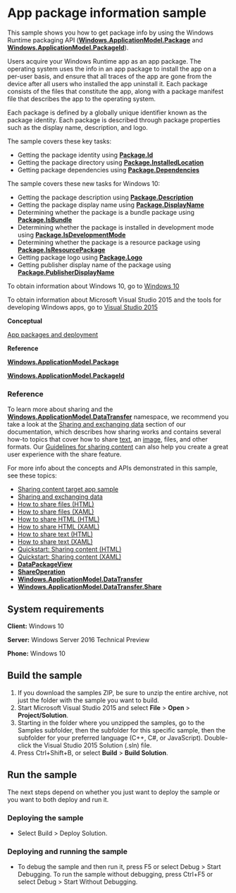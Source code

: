 ﻿<!---
  category: AppSettings 
  samplefwlink: http://go.microsoft.com/fwlink/p/?LinkId=620581&clcid=0x409
--->

# App package information sample

This sample shows you how to get package info by using the Windows Runtime packaging API ([**Windows.ApplicationModel.Package**](http://msdn.microsoft.com/library/windows/apps/br224667) and [**Windows.ApplicationModel.PackageId**](http://msdn.microsoft.com/library/windows/apps/br224668)).

Users acquire your Windows Runtime app as an app package. The operating system uses the info in an app package to install the app on a per-user basis, and ensure that all traces of the app are gone from the device after all users who installed the app uninstall it. Each package consists of the files that constitute the app, along with a package manifest file that describes the app to the operating system.

Each package is defined by a globally unique identifier known as the package identity. Each package is described through package properties such as the display name, description, and logo.

The sample covers these key tasks:

-   Getting the package identity using [**Package.Id**](http://msdn.microsoft.com/library/windows/apps/br224680)
-   Getting the package directory using [**Package.InstalledLocation**](http://msdn.microsoft.com/library/windows/apps/br224681)
-   Getting package dependencies using [**Package.Dependencies**](http://msdn.microsoft.com/library/windows/apps/br224679)

The sample covers these new tasks for Windows 10:

-   Getting the package description using [**Package.Description**](http://msdn.microsoft.com/library/windows/apps/dn175742)
-   Getting the package display name using [**Package.DisplayName**](http://msdn.microsoft.com/library/windows/apps/dn175743)
-   Determining whether the package is a bundle package using [**Package.IsBundle**](http://msdn.microsoft.com/library/windows/apps/dn175744)
-   Determining whether the package is installed in development mode using [**Package.IsDevelopmentMode**](http://msdn.microsoft.com/library/windows/apps/dn175745)
-   Determining whether the package is a resource package using [**Package.IsResourcePackage**](http://msdn.microsoft.com/library/windows/apps/dn175746)
-   Getting package logo using [**Package.Logo**](http://msdn.microsoft.com/library/windows/apps/dn175747)
-   Getting publisher display name of the package using [**Package.PublisherDisplayName**](http://msdn.microsoft.com/library/windows/apps/dn175748)

To obtain information about Windows 10, go to [Windows 10](http://go.microsoft.com/fwlink/?LinkID=532421)

To obtain information about Microsoft Visual Studio 2015 and the tools for developing Windows apps, go to [Visual Studio 2015](http://go.microsoft.com/fwlink/?LinkID=532422)

**Conceptual**

[App packages and deployment](http://msdn.microsoft.com/library/windows/apps/hh464929)

**Reference**

[**Windows.ApplicationModel.Package**](http://msdn.microsoft.com/library/windows/apps/br224667)

[**Windows.ApplicationModel.PackageId**](http://msdn.microsoft.com/library/windows/apps/br224668)

### Reference

To learn more about sharing and the [**Windows.ApplicationModel.DataTransfer**](http://msdn.microsoft.com/library/windows/apps/br205967) namespace, we recommend you take a look at the [Sharing and exchanging data](http://msdn.microsoft.com/library/windows/apps/hh464923) section of our documentation, which describes how sharing works and contains several how-to topics that cover how to share [text](http://msdn.microsoft.com/library/windows/apps/hh758313), an [image](http://msdn.microsoft.com/library/windows/apps/hh758305), files, and other formats. Our [Guidelines for sharing content](http://msdn.microsoft.com/library/windows/apps/hh465251) can also help you create a great user experience with the share feature.

For more info about the concepts and APIs demonstrated in this sample, see these topics:

-   [Sharing content target app sample](http://go.microsoft.com/fwlink/p/?linkid=231519)
-   [Sharing and exchanging data](http://msdn.microsoft.com/library/windows/apps/hh464923)
-   [How to share files (HTML)](http://msdn.microsoft.com/library/windows/apps/hh758308)
-   [How to share files (XAML)](http://msdn.microsoft.com/library/windows/apps/hh871371)
-   [How to share HTML (HTML)](http://msdn.microsoft.com/library/windows/apps/hh758310)
-   [How to share HTML (XAML)](http://msdn.microsoft.com/library/windows/apps/hh973055)
-   [How to share text (HTML)](http://msdn.microsoft.com/library/windows/apps/hh758313)
-   [How to share text (XAML)](http://msdn.microsoft.com/library/windows/apps/hh871372)
-   [Quickstart: Sharing content (HTML)](http://msdn.microsoft.com/library/windows/apps/hh465261)
-   [Quickstart: Sharing content (XAML)](http://msdn.microsoft.com/library/windows/apps/hh871368)
-   [**DataPackageView**](http://msdn.microsoft.com/library/windows/apps/hh738408)
-   [**ShareOperation**](http://msdn.microsoft.com/library/windows/apps/br205977)
-   [**Windows.ApplicationModel.DataTransfer**](http://msdn.microsoft.com/library/windows/apps/br205967)
-   [**Windows.ApplicationModel.DataTransfer.Share**](http://msdn.microsoft.com/library/windows/apps/br205989)

## System requirements

**Client:** Windows 10

**Server:** Windows Server 2016 Technical Preview

**Phone:** Windows 10

## Build the sample

1. If you download the samples ZIP, be sure to unzip the entire archive, not just the folder with the sample you want to build. 
2. Start Microsoft Visual Studio 2015 and select **File** \> **Open** \> **Project/Solution**.
3. Starting in the folder where you unzipped the samples, go to the Samples subfolder, then the subfolder for this specific sample, then the subfolder for your preferred language (C++, C#, or JavaScript). Double-click the Visual Studio 2015 Solution (.sln) file.
4. Press Ctrl+Shift+B, or select **Build** \> **Build Solution**.

## Run the sample

The next steps depend on whether you just want to deploy the sample or you want to both deploy and run it.

### Deploying the sample

- Select Build > Deploy Solution. 

### Deploying and running the sample

- To debug the sample and then run it, press F5 or select Debug >  Start Debugging. To run the sample without debugging, press Ctrl+F5 or select Debug > Start Without Debugging. 

